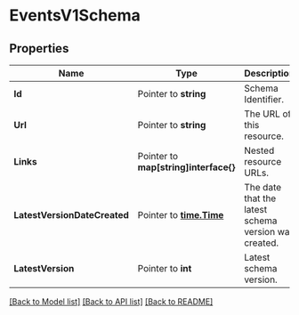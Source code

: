 # EventsV1Schema

## Properties

Name | Type | Description | Notes
------------ | ------------- | ------------- | -------------
**Id** | Pointer to **string** | Schema Identifier. |
**Url** | Pointer to **string** | The URL of this resource. |
**Links** | Pointer to **map[string]interface{}** | Nested resource URLs. |
**LatestVersionDateCreated** | Pointer to [**time.Time**](time.Time.md) | The date that the latest schema version was created. |
**LatestVersion** | Pointer to **int** | Latest schema version. |

[[Back to Model list]](../README.md#documentation-for-models) [[Back to API list]](../README.md#documentation-for-api-endpoints) [[Back to README]](../README.md)


